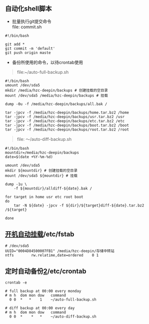 ## 自动化shell脚本
* 批量执行git提交命令  
	file: commit.sh
```
#!/bin/bash

git add *
git commit -m 'default'
git push origin maste

```

* 备份所使用的命令，以待crontab使用
  
> file:~/auto-full-backup.sh
```
#!/bin/bash
umount /dev/sda5
mkdir /media/hzc-deepin/backups # 创建挂载的空目录  
mount /dev/sda5 /media/hzc-deepin/backups # 挂载  

dump -0u -f /media/hzc-deepin/backups/all.bak /   

tar -jpcv -f /media/hzc-deepin/backups/home.tar.bz2 /home  
tar -jpcv -f /media/hzc-deepin/backups/usr.tar.bz2 /usr  
tar -jpcv -f /media/hzc-deepin/backups/etc.tar.bz2 /etc  
tar -jpcv -f /media/hzc-deepin/backups/boot.tar.bz2 /boot  
tar -jpcv -f /media/hzc-deepin/backups/root.tar.bz2 /root  

```

> file: ～/auto-diff-backup.sh
```
#!/bin/bash 
mountdir=/media/hzc-deepin/backups
date=$(date +%Y-%m-%d)

umount /dev/sda5
mkdir ${mountdir} # 创建挂载的空目录
mount /dev/sda5 ${mountdir} # 挂载  

dump -1u \
    -f ${mountdir}/alldiff-${date}.bak /

for target in home usr etc root boot
do
    tar -N ${date} -jpcv -f ${dir}/${target}diff-${date}.tar.bz2 /${target}    

done
```


## [开机自动挂载][1]/etc/fstab
```
# /dev/sda5 
UUID="0004D84500007FB1" /media/hzc-deepin/存储中转站
ntfs        rw.relatime,date=ordered    0 1

```


## 定时自动备份[2]/etc/crontab
```
crontab -e   

# full backup at 00:00 every monday  
# m h  dom mon dow   command
  0 0  *   *    1    ~/auto-full-backup.sh

# diff backup at 00:00 every day
# m h  dom mon dow   command
  0 0  *    *   *    ~/auto-diff-backup.sh

```

[1]: http://linux.vbird.org/linux_basic/0230filesystem.php#mount

[2]: http://linux.vbird.org/linux_basic/0430cron.php#whatiscron_type


